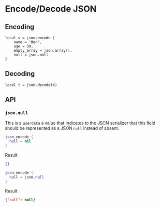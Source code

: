 # Encode/Decode JSON

## Encoding

```
local s = json.encode {
	name = "Ben",
	age = 39,
	empty_array = json.array(),
	null = json.null
}
```

## Decoding

```
local t = json.decode(s)
```

## API

### `json.null`

This is a `userdata` a value that indicates to the JSON serializer that this field should be represented as a JSON `null` instead of absent.

```lua
json.encode {
  null = nil
}
```

Result

```json
{}
```

```lua
json.encode {
  null = json.null
}
```

Result

```json
{"null": null}
```
